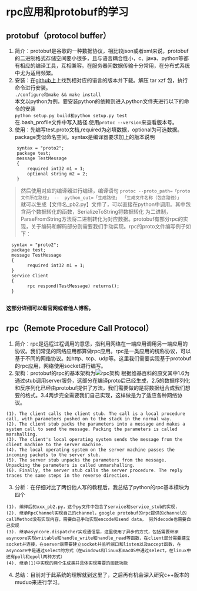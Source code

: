 # rpc应用和protobuf的学习

## protobuf（protocol buffer）
1. 简介：protobuf是谷歌的一种数据协议，相比较json或者xml来说，protobuf的二进制格式存储空间要小很多，且与语言耦合性小，c、java、python等都有相应的编译工具，互相兼容。在服务器间数据传输十分常用，在分布式系统中尤为适用频繁。
2. 安装：[在github上](https://github.com/google/protobuf/)上找到相对应的语言的版本并下载。解压 tar xzf 包，执行命令进行安装。</br>```./configure和make && make install``` </br>本文以python为例，要安装python的依赖则进入python文件夹进行以下的命令的安装</br>```python setup.py build和python setup.py test```</br>在.bash_profile文件中写入路径.使用```protoc --version```来查看版本号。
3. 使用：先编写test.proto文档,required为必填数据，optional为可选数据。package类似命名空间。syntax是编译器要求加上的版本说明</br>
    
``` 
    syntax = "proto2";
    package test;
    message TestMessage
    {
        required int32 m1 = 1;
        optional string m2 = 2;
    }

``` 
> 然后使用对应的编译器进行编译，编译语句
`protoc --proto_path=「proto文件所在路径」 --  python_out=「生成路径」 「生成文件名称（包含路径）」`    
就可以生成【文件名_pb2.py】文件了，可以直接在python中调用。其中包含两个数据转化的函数，SerializeToString将数据转化  为二进制，ParseFromString方法将二进制转化为对应数据。protobuf有部分rpc的实现，关于编码和解码部分则需要我们手动实现。rpc的proto文件编写例子如下：

```  
  syntax = "proto2";
  package test;
  message TestMessage
  {
        required int32 m1 = 1;
  }
  service Client
  {
        rpc respond(TestMessage) returns();
  }
  
```
**这部分详细可以看官网或者他人博客。**
## rpc（Remote Procedure Call Protocol）
1. 简介：rpc是远程过程调用的意思，指利用网络在一端应用调用另一端应用的协议。我们常见的网络应用都算做rpc应用。rpc是一类应用的统称协议，可以基于不同的网络协议。如http、tcp、udp等。这里我们需要实现基于protobuf的rpc应用，网络使用socket进行编写。
2. 架构：protobuf的rpc的基本架构为![rpc架构](https://github.com/MrGitHan/notes/blob/master/pic/rpc_base.jpg)
根据维基百科的原文其中1.6为通过stub调用server服务，这部分在编译proto后已经生成，2.5的数据序列化和反序列化已经由protobuf提供了方法，我们需要做的是将数据组合成我们想要的格式。3.4两步完全需要我们自己实现，这样做是为了适应各种网络协议。

```
(1). The client calls the client stub. The call is a local procedure call, with parameters pushed on to the stack in the normal way.
(2). The client stub packs the parameters into a message and makes a system call to send the message. Packing the parameters is called marshalling.
(3). The client's local operating system sends the message from the client machine to the server machine.
(4). The local operating system on the server machine passes the incoming packets to the server stub.
(5). The server stub unpacks the parameters from the message. Unpacking the parameters is called unmarshalling.
(6). Finally, the server stub calls the server procedure. The reply traces the same steps in the reverse direction.

```
3. 分析：在仔细对比了两份他人写的教程后，我总结了python的rpc基本模块为四个</br>

```
(1). 编译后的xxx_pb2.py，这个py文件中包含了service和service_stub的实现.
(2). 继承RpcChannel实现自己的channel，google protobuf的rpc提供的channel的callMethod没有实现内容，需要自己手动实现encode和send data， 另外decode也需要自己实现
(3). 继承asyncore.dispatcher实现通信层，这里使用了异步的方式，包括需要继承asyncore实现writable和handle_write和handle_read等函数，在client部分需要建立socket并连接，在server端需要建立socket并监听端口和listen以及accept函数，在asyncore中是通过select的方式（在windows和linux和macOS中通过select，在linux中还有poll和epoll两种方式） 
(4). 继承(1)中实现的两个生成类并具体实现需要的函数功能
```
4. 总结：目前对于此系统的理解就到这里了，之后再有机会深入研究c++版本的muduo来进行学习。
